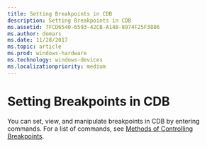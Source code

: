 ```yaml
---
title: Setting Breakpoints in CDB
description: Setting Breakpoints in CDB
ms.assetid: 7FCD6540-6593-42CB-A148-8974F25F3886
ms.author: domars
ms.date: 11/28/2017
ms.topic: article
ms.prod: windows-hardware
ms.technology: windows-devices
ms.localizationpriority: medium
---
```


# Setting Breakpoints in CDB


You can set, view, and manipulate breakpoints in CDB by entering commands. For a list of commands, see [Methods of Controlling Breakpoints](methods-of-controlling-breakpoints.md).

 

 





